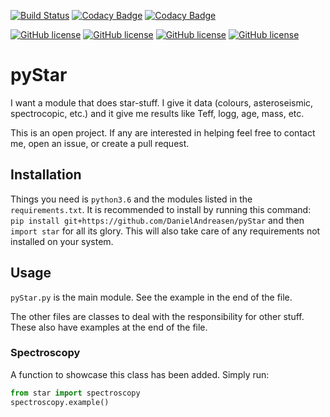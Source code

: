 [![Build Status](https://travis-ci.org/DanielAndreasen/pyStar.svg?branch=master)](https://travis-ci.org/DanielAndreasen/pyStar)
[![Codacy Badge](https://api.codacy.com/project/badge/Coverage/914ea06f3b4f489badba77583e7d46b6)](https://www.codacy.com/app/daniel.andreasen/pyStar?utm_source=github.com&amp;utm_medium=referral&amp;utm_content=DanielAndreasen/pyStar&amp;utm_campaign=Badge_Coverage)
[![Codacy Badge](https://api.codacy.com/project/badge/Grade/914ea06f3b4f489badba77583e7d46b6)](https://www.codacy.com/app/daniel.andreasen/pyStar?utm_source=github.com&amp;utm_medium=referral&amp;utm_content=DanielAndreasen/pyStar&amp;utm_campaign=Badge_Grade)

[![GitHub license](https://img.shields.io/github/stars/DanielAndreasen/pyStar.svg?style=flat-square)](https://github.com/DanielAndreasen/pyStar/blob/master/LICENSE)
[![GitHub license](https://img.shields.io/github/forks/DanielAndreasen/pyStar.svg?style=flat-square)](https://github.com/DanielAndreasen/pyStar/blob/master/LICENSE)
[![GitHub license](https://img.shields.io/github/issues/DanielAndreasen/pyStar.svg?style=flat-square)](https://github.com/DanielAndreasen/pyStar/blob/master/LICENSE)
[![GitHub license](https://img.shields.io/github/license/DanielAndreasen/pyStar.svg?style=flat-square)](https://github.com/DanielAndreasen/pyStar/blob/master/LICENSE)


# pyStar

I want a module that does star-stuff. I give it data (colours, asteroseismic,
spectrocopic, etc.) and it give me results like Teff, logg, age, mass, etc.

This is an open project. If any are interested in helping feel free to contact me,
open an issue, or create a pull request.

## Installation
Things you need is `python3.6` and the modules listed in the `requirements.txt`.
It is recommended to install by running this command: `pip install git+https://github.com/DanielAndreasen/pyStar` and then
`import star` for all its glory. This will also take care of any requirements
not installed on your system.


## Usage
`pyStar.py` is the main module. See the example in the end of the file.

The other files are classes to deal with the responsibility for other stuff.
These also have examples at the end of the file.

### Spectroscopy
A function to showcase this class has been added. Simply run:

```python
from star import spectroscopy
spectroscopy.example()
```
